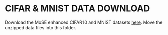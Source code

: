 # CIFAR & MNIST DATA DOWNLOAD

Download the MoSE enhanced CIFAR10 and MNIST datasets [here](https://drive.google.com/drive/folders/1NjdueZ3D9sJWX2n4f3P5loYgRxmYF2LN?usp=sharing). Move the unzipped data files into this folder.